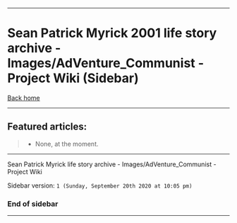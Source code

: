 
***

# Sean Patrick Myrick 2001 life story archive - Images/AdVenture_Communist - Project Wiki (Sidebar)

[Back home](https://github.com/seanpm2001/SeansLifeArchive_Images_AdVenture_Communist/wiki/)

***

## Featured articles:

> * None, at the moment.

***

Sean Patrick Myrick life story archive - Images/AdVenture_Communist - Project Wiki

Sidebar version: `1 (Sunday, September 20th 2020 at 10:05 pm)`

### End of sidebar

***

